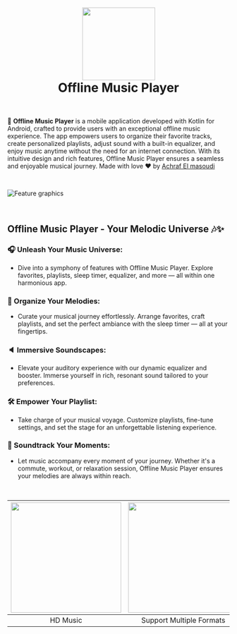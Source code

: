 <div align="center">
      <h1> 
            <img src="https://github.com/user-attachments/assets/cfd233af-9026-4c5e-9102-74a2b70211c0" width="165px">
            <br/>
            Offline Music Player 
            <br/> 
      </h1>
</div>

   <br/> 
   
🎵 **Offline Music Player** is a mobile application developed with Kotlin for Android, crafted to provide users with an exceptional offline music experience. The app empowers users to organize their favorite tracks, create personalized playlists, adjust sound with a built-in equalizer, and enjoy music anytime without the need for an internet connection. With its intuitive design and rich features, Offline Music Player ensures a seamless and enjoyable musical journey. Made with love ❤️ by [Achraf El masoudi](https://www.linkedin.com/in/achelmasoudi)

<br/>

![Feature graphics](https://github.com/user-attachments/assets/697a71c9-6372-40c2-810e-5da35d9177bc)

<br/> 

<h2>Offline Music Player - Your Melodic Universe 🎶✨</h2>

### 🎧 Unleash Your Music Universe:
  - Dive into a symphony of features with Offline Music Player. Explore favorites, playlists, sleep timer, equalizer, and more — all within one harmonious app.

### 📁 Organize Your Melodies:
  - Curate your musical journey effortlessly. Arrange favorites, craft playlists, and set the perfect ambiance with the sleep timer — all at your fingertips.

### 🔈 Immersive Soundscapes:
  - Elevate your auditory experience with our dynamic equalizer and booster. Immerse yourself in rich, resonant sound tailored to your preferences.

### 🛠️ Empower Your Playlist:
  - Take charge of your musical voyage. Customize playlists, fine-tune settings, and set the stage for an unforgettable listening experience.

### 🚀 Soundtrack Your Moments:
  - Let music accompany every moment of your journey. Whether it's a commute, workout, or relaxation session, Offline Music Player ensures your melodies are always within reach.

<br/> 

| <img src="https://github.com/user-attachments/assets/f3d12c1c-7da8-4184-ad68-9fd4a2f2d88a" width="250"/>| <img src="https://github.com/user-attachments/assets/1d121a2d-89f9-4f94-8218-9f8d7a48eee9" width="250"/> | <img src="https://github.com/user-attachments/assets/aa515af6-ae96-405c-859c-28c829b3764f" width="250"/> |
| :-------------: | :-------------:  | :-------------:  |
|     HD Music     |     Support Multiple Formats     |     Colorful Themes     |
